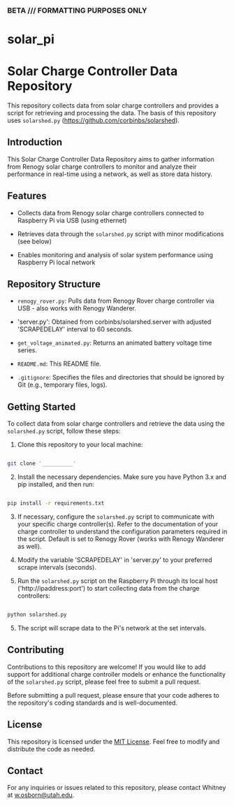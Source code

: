 ### BETA /// FORMATTING PURPOSES ONLY


# solar_pi



# Solar Charge Controller Data Repository

This repository collects data from solar charge controllers and provides a script for retrieving and processing the data. The basis of this repository uses `solarshed.py` (https://github.com/corbinbs/solarshed).

## Introduction

This Solar Charge Controller Data Repository aims to gather information from Renogy solar charge controllers to monitor and analyze their performance in real-time using a network, as well as store data history.

## Features

- Collects data from Renogy solar charge controllers connected to Raspberry Pi via USB (using ethernet)

- Retrieves data through the `solarshed.py` script with minor modifications (see below)

- Enables monitoring and analysis of solar system performance using Raspberry Pi local network

## Repository Structure

- `renogy_rover.py`: Pulls data from Renogy Rover charge controller via USB - also works with Renogy Wanderer.

- 'server.py': Obtained from corbinbs/solarshed.server with adjusted 'SCRAPEDELAY' interval to 60 seconds.

- `get_voltage_animated.py`: Returns an animated battery voltage time series.

- `README.md`: This README file.

- `.gitignore`: Specifies the files and directories that should be ignored by Git (e.g., temporary files, logs).

## Getting Started

To collect data from solar charge controllers and retrieve the data using the `solarshed.py` script, follow these steps:

1. Clone this repository to your local machine:

```bash

git clone '__________'

```

2. Install the necessary dependencies. Make sure you have Python 3.x and pip installed, and then run:

```bash

pip install -r requirements.txt

```

3. If necessary, configure the `solarshed.py` script to communicate with your specific charge controller(s). Refer to the documentation of your charge controller to understand the configuration parameters required in the script. Default is set to Renogy Rover (works with Renogy Wanderer as well).

4. Modify the variable 'SCRAPEDELAY' in 'server.py' to your preferred scrape intervals (seconds).

5. Run the `solarshed.py` script on the Raspberry Pi through its local host ('http://ipaddress:port') to start collecting data from the charge controllers:

```bash

python solarshed.py

```

5. The script will scrape data to the Pi's network at the set intervals.
   

## Contributing

Contributions to this repository are welcome! If you would like to add support for additional charge controller models or enhance the functionality of the `solarshed.py` script, please feel free to submit a pull request.

Before submitting a pull request, please ensure that your code adheres to the repository's coding standards and is well-documented.

## License

This repository is licensed under the [MIT License](LICENSE). Feel free to modify and distribute the code as needed.

## Contact

For any inquiries or issues related to this repository, please contact Whitney at [w.osborn@utah.edu](mailto:w.osborn@utah.edu).
